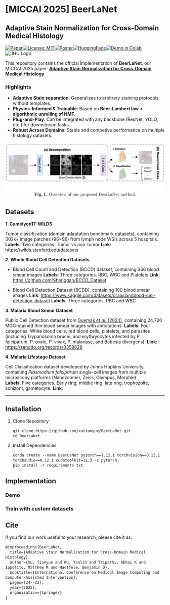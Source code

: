 # [MICCAI 2025] BeerLaNet

## Adaptive Stain Normalization for Cross-Domain Medical Histology

[![Paper](https://img.shields.io/badge/Paper-MICCAI%202025-blue)](https://link.springer.com/chapter/10.1007/978-3-032-04981-0_3)[![License: MIT](https://img.shields.io/badge/License-MIT-green.svg)](https://opensource.org/license/MIT)[![Poster](https://img.shields.io/badge/Poster-PDF-orange)](./docs/MICCAI2025-Poster.pdf)[![HuggingFace](https://img.shields.io/badge/🤗%20Hugging%20Face-Dataset-yellow)](https://huggingface.co/spaces/yourname/BeerLaNet)[![Demo in Colab](https://colab.research.google.com/assets/colab-badge.svg)](
https://colab.research.google.com/github/<your-username>/<your-repo>/blob/main/notebooks/demo.ipynb)<img src="https://assurgentmedical.com/wp-content/uploads/2017/07/johns-hopkins-university-logo.png" alt="JHU Logo" width="200"/>


This repository contains the official implementation of **BeerLaNet**, our MICCAI 2025 paper: 
[**Adaptive Stain Normalization for Cross-Domain Medical Histology**](https://link.springer.com/chapter/10.1007/978-3-032-04981-0_3)

### Highlights

- **Adaptive Stain separation**: Generalizes to arbitrary staining protocols without templates.  
- **Physics-Informed & Trainable**: Based on **Beer-Lambert law + algorithmic unrolling of NMF**.  
- **Plug-and-Play**: Can be integrated with any backbone (ResNet, YOLO, etc.) for downstream tasks.
- **Robust Across Domains**: Stable and competive performance on multiple histology datasets.

![pipeline_overview](docs/pipeline_overview.png)

## Datasets

**1. Camelyon17-WILDS**

Tumor classification (domain adaptation benchmark datasets), containing 302k+ image patches (96×96) from lymph node WSIs across 5 hospitals.
**Labels**: Two categories. Tumor vs non-tumor
**Link**: https://wilds.stanford.edu/datasets

**2. Whole Blood Cell Detection Datasets**

- Blood Cell Count and Detection (BCCD) dataset, containing 366 blood smear images
**Labels**: Three categories. RBC, WBC and Platelets
  **Link**: https://github.com/Shenggan/BCCD_Dataset

- Blood Cell Detection Dataset (BCDD), containing 100 blood smear images
  **Link**: https://www.kaggle.com/datasets/draaslan/blood-cell-detection-dataset
  **Labels**: Three categories. RBC and WBC

**3. Malaria Blood Smear Dataset** 

Public Cell Detection dataset from [Guemas *et al.* (2024)](https://pubmed.ncbi.nlm.nih.gov/38171008/), containing 24,720 MGG-stained thin blood smear images with annotations.
**Labels**:  Four categories. White blood cells, red blood cells, platelets, and parasites
(including Trypanosoma brucei, and erythryocytes infected by P. falciparum, P.
ovale, P. vivax, P. malariase, and Babesia divergens).
**Link**: https://zenodo.org/records/8358829

**4. Malaria Lifestage Dataset**

Cell Classification dataset developed by Johns Hopkins University, containing *Plasmodium falciparum* single-cell images from multiple microscopy platforms (Nanozoomer, Zeiss, Olympus, Morphle).  
**Labels**: Five categories. Early ring, middle ring, late ring, trophozoite, schizont, gametocyte.
**Link**: 

----

## Installation

1. Clone Repository

   ```
   git clone https://github.com/xutianyue/BeerLaNet.git
   cd BeerLaNet
   ```

2. Install Dependencies

   ```
   conda create --name BeerLaNet pytorch==1.12.1 torchvision==0.13.1 torchaudio==0.12.1 cudatoolkit=11.3 -c pytorch
   pip install -r requirements.txt
   ```

## Implementation

### Demo

### Train with custom datasets

## Cite

If you find our work useful to your research, please cite it as:

```
@inproceedings{BeerLaNet,
  title={Adaptive Stain Normalization for Cross-Domain Medical Histology},
  author={Xu, Tianyue and Wu, Yanlin and Tripathi, Abhai K and Ippolito, Matthew M and Haeffele, Benjamin D},
  booktitle={International Conference on Medical Image Computing and Computer-Assisted Intervention},
  pages={24--33},
  year={2025},
  organization={Springer}
}
```
